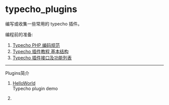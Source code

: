# typecho_plugins
编写或收集一些常用的 typecho 插件。

编程前的准备:
1. [Typecho PHP 编码规范][1]
2. [Typecho 插件教程 基本结构][2]
3. [Typecho 插件接口及功能列表][3]

---

Plugins简介

1. [HelloWorld][4] </br>
   Typecho plugin demo
   
2. 


[1]: http://docs.typecho.org/phpcoding
[2]: http://docs.typecho.org/plugins/plugins-help-1
[3]: http://docs.typecho.org/plugins/hooks
[4]: http://docs.typecho.org/plugins/hello-world